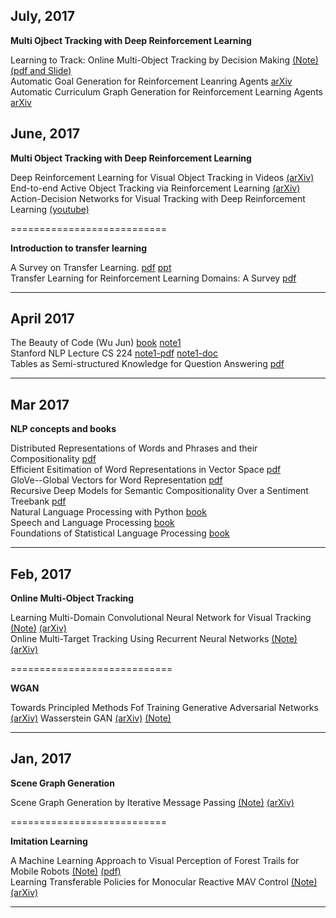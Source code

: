 ## July, 2017
**Multi Ojbect Tracking with Deep Reinforcement Learning**

Learning to Track: Online Multi-Object Tracking by Decision Making  [(Note)](./Feb17/Learning-to-Track.md) [(pdf and Slide)](http://cvgl.stanford.edu/projects/MDP_tracking/)        
Automatic Goal Generation for Reinforcement Leanring Agents    [arXiv](https://arxiv.org/abs/1705.06366)     
Automatic Curriculum Graph Generation for Reinforcement Learning Agents       [arXiv](https://www.cs.utexas.edu/~pstone/Papers/bib2html-links/AAAI17-Svetlik.pdf)

## June, 2017

**Multi Object Tracking with Deep Reinforcement Learning**


Deep Reinforcement Learning for Visual Object Tracking in Videos   [(arXiv)](https://arxiv.org/abs/1701.08936)                           
End-to-end Active Object Tracking via Reinforcement Learning     [(arXiv)](https://arxiv.org/abs/1705.10561)                       
Action-Decision Networks for Visual Tracking with Deep Reinforcement Learning     [(youtube)](https://www.youtube.com/watch?v=RK-PmiRdYzo)                     

===========================

**Introduction to transfer learning**

A Survey on Transfer Learning.  [pdf](./June2017/tkde_transfer_learning.pdf)   [ppt](./June2017/A-Survey-on-Transfer-Learning.ppt)                 
Transfer Learning for Reinforcement Learning Domains: A Survey    [pdf](./June2017/taylor09a.pdf)

------------------------------

## April 2017

The Beauty of Code (Wu Jun)    [book](./Apr17/数学之美.pdf) [note1](./Apr17/《数学之美》阅读笔记(1).pdf)     
Stanford NLP Lecture CS 224   [note1-pdf](./Apr17/Stanford-NLP-Lecture-CS224-Note-1.pdf)   [note1-doc](./Apr17/stanford-nlp-lecture-notes-1.docx)                             
Tables as Semi-structured Knowledge for Question Answering    [pdf](./Apr17/Tables-as-Semi-structured-Knowledge-for-Question-Answering.pdf)

--------------------------------------

## Mar 2017

**NLP concepts and books**

Distributed Representations of Words and Phrases and their Compositionality [pdf](./Mar17/Distributed-Representations-of-Words-and-Phrases-and-their-Compositionality.pdf)          
Efficient Esitimation of Word Representations in Vector Space  [pdf](./Mar17/Efficient-Esitimation-of-Word-Representations-in-Vector-Space.pdf)        
GloVe--Global Vectors for Word Representation [pdf](./Mar17/GloVe--Global-Vectors-for-Word-Representation.pdf)            
Recursive Deep Models for Semantic Compositionality Over a Sentiment Treebank   [pdf](./Mar17/Recursive-Deep-Models-for-Semantic-Compositionality.pdf)   
Natural Language Processing with Python [book](./Mar17/NLPWithPython.pdf)        
Speech and Language Processing [book](./Mar17/Speech-and-Language-Processing.pdf)      
Foundations of Statistical Language Processing  [book](./Mar17/Manning_Schuetze_StatisticalNLP.pdf)

-------------------------------------------------------------------------------------------------------------------

## Feb, 2017
**Online Multi-Object Tracking**   
 
Learning Multi-Domain Convolutional Neural Network for Visual Tracking  [(Note)](./Feb17/ML-approach-to-Multi-Domain-CNN-for-VT.md)   [(arXiv)](https://arxiv.org/abs/1510.07945)     
Online Multi-Target Tracking Using Recurrent Neural Networks   [(Note)](./Feb17/Online-Multi-Target-Tracking-Using-RNN.md)   [(arXiv)](https://arxiv.org/abs/1604.03635)  

============================

**WGAN**      

Towards Principled Methods Fof Training Generative Adversarial Networks  [(arXiv)](https://arxiv.org/abs/1701.04862)  Wasserstein GAN  [(arXiv)](https://arxiv.org/abs/1701.07875)   [(Note)](https://zhuanlan.zhihu.com/p/25071913)

------------------------


## Jan, 2017
**Scene Graph Generation**

Scene Graph Generation by Iterative Message Passing [(Note)](./Jan17/Scene-Graph-Generation-by-Iterative-Message-Passing.md)  [(arXiv)](https://arxiv.org/abs/1701.02426)  

===========================

**Imitation Learning**

A Machine Learning Approach to Visual Perception of Forest Trails for Mobile Robots    [(Note)](./Jan17/Visual-Perception-of-Forest-Trail-forMobile-Robots.md)   [(pdf)](http://rpg.ifi.uzh.ch/docs/RAL16_Giusti.pdf)    
Learning Transferable Policies for Monocular Reactive MAV Control  [(Note)](./Jan17/Transferable-Policies-for-Monocular-Reactive-MAV-Control.md)   [(arXiv)](https://arxiv.org/abs/1608.00627)

---------------------------










